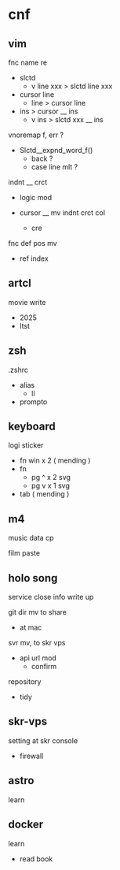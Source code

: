
# cnf


## vim

fnc name re
- slctd
  - v line xxx > slctd line xxx
- cursor line
  - line > cursor line
- ins > cursor __ ins
  - v ins > slctd xxx __ ins


vnoremap f, err ?
- Slctd__expnd_word_f()
  - back ?
  - case line mlt ?

indnt __ crct
- logic mod

- cursor __ mv indnt crct col
  - cre


fnc def pos mv
- ref index


## artcl

movie write
- 2025
- ltst


## zsh

.zshrc
- alias
  - ll
- prompto


## keyboard

logi sticker
- fn win x 2 ( mending )
- fn
  - pg ^ x 2 svg
  - pg v x 1 svg
- tab ( mending )


## m4

music data cp

film paste


## holo song

service close info write up


git dir mv to share
- at mac


svr mv, to skr vps
- api url mod
  - confirm


repository
- tidy


## skr-vps

setting at skr console
- firewall


## astro

learn


## docker

learn
- read book



